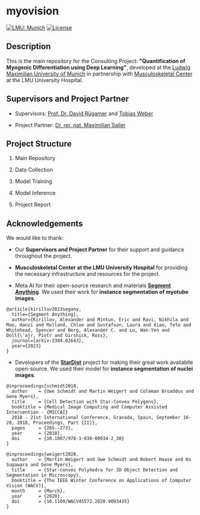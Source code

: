 # myovision

[![LMU: Munich](https://img.shields.io/badge/LMU-Munich-009440.svg)](https://www.en.statistik.uni-muenchen.de/index.html)
[![License](https://img.shields.io/badge/License-MIT-blue.svg)](https://opensource.org/licenses/MIT)

## Description

This is the main repository for the Consulting Project: **"Quantification of Myogenic Differentiation using Deep Learning"**, developed at the [Ludwig Maximilian University of Munich](https://www.statistik.uni-muenchen.de/index.html) in partnership with [Musculoskeletal Center](https://www.lmu-klinikum.de/mum-lmu) at the LMU University Hospital.

## Supervisors and Project Partner

- Supervisors: [Prof. Dr. David Rügamer](https://www.m-datascience.mathematik-informatik-statistik.uni-muenchen.de/People/professors/ruegamer/index.html) and [Tobias Weber](https://www.slds.stat.uni-muenchen.de/people/weber/)

- Project Partner: [Dr. rer. nat. Maximilian Saller](https://www.lmu-klinikum.de/mum-lmu/287b7a2983b88c7a/e7ce030587e73f0c)

## Project Structure

1. Main Repository

2. Data Collection

3. Model Training

4. Model Inference

5. Project Report

## Acknowledgements

We would like to thank:

- Our **Supervisors and Project Partner** for their support and guidance throughout the project.

- **Musculoskeletal Center at the LMU University Hospital** for providing the necessary infrastructure and resources for the project.

- Meta AI for their open-source research and materials **[Segment Anything](https://github.com/facebookresearch/segment-anything)**. We used their work for **instance segmentation of myotube images**.

```
@article{kirillov2023segany,
  title={Segment Anything},
  author={Kirillov, Alexander and Mintun, Eric and Ravi, Nikhila and Mao, Hanzi and Rolland, Chloe and Gustafson, Laura and Xiao, Tete and Whitehead, Spencer and Berg, Alexander C. and Lo, Wan-Yen and Doll{\'a}r, Piotr and Girshick, Ross},
  journal={arXiv:2304.02643},
  year={2023}
}
```

- Developers of the **[StarDist](https://github.com/stardist/stardist)** project for making their great work avaliablle open-source. We used their model for **instance segmentation of nuclei images**.

```
@inproceedings{schmidt2018,
  author    = {Uwe Schmidt and Martin Weigert and Coleman Broaddus and Gene Myers},
  title     = {Cell Detection with Star-Convex Polygons},
  booktitle = {Medical Image Computing and Computer Assisted Intervention - {MICCAI}
  2018 - 21st International Conference, Granada, Spain, September 16-20, 2018, Proceedings, Part {II}},
  pages     = {265--273},
  year      = {2018},
  doi       = {10.1007/978-3-030-00934-2_30}
}

@inproceedings{weigert2020,
  author    = {Martin Weigert and Uwe Schmidt and Robert Haase and Ko Sugawara and Gene Myers},
  title     = {Star-convex Polyhedra for 3D Object Detection and Segmentation in Microscopy},
  booktitle = {The IEEE Winter Conference on Applications of Computer Vision (WACV)},
  month     = {March},
  year      = {2020},
  doi       = {10.1109/WACV45572.2020.9093435}
}
```
